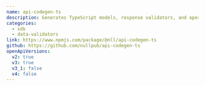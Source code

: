```yaml
---
name: api-codegen-ts
description: Generates TypeScript models, response validators, and operation controllers from OpenAPI descriptions
categories:
  - sdk
  - data-validators
link: https://www.npmjs.com/package/@nll/api-codegen-ts
github: https://github.com/nullpub/api-codegen-ts
openApiVersions:
  v2: true
  v3: true
  v3_1: false
  v4: false
---
```

